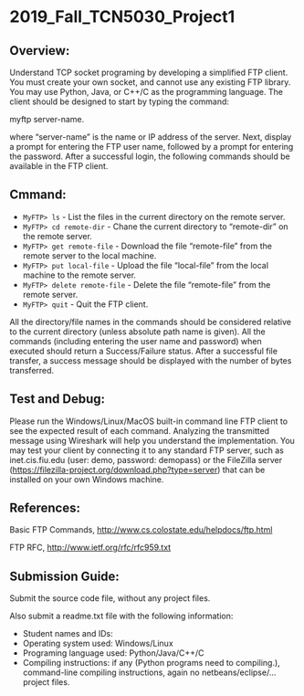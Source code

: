 # 2019_Fall_TCN5030_Project1
## Overview:
Understand TCP socket programing by developing a simplified FTP client. You must create your own socket, and cannot use any existing FTP library. You may use Python, Java, or C++/C as the programming language.
The client should be designed to start by typing the command:

myftp server-name.

where “server-name” is the name or IP address of the server. Next, display a prompt for entering the FTP user name, followed by a prompt for entering the password.
After a successful login, the following commands should be available in the FTP client.

## Cmmand:

 - `MyFTP> ls` - List the files in the current directory on the remote server.
 - `MyFTP> cd remote-dir` - Chane the current directory to “remote-dir” on the remote server.
 - `MyFTP> get remote-file` - Download the file “remote-file” from the remote server to the local machine.
 - `MyFTP> put local-file` - Upload the file “local-file” from the local machine to the remote server.
 - `MyFTP> delete remote-file` - Delete the file “remote-file” from the remote server.
 - `MyFTP> quit` - Quit the FTP client.
 
 All the directory/file names in the commands should be considered relative to the current directory 
 (unless absolute path name is given). All the commands (including entering the user name and password) 
 when executed should return a Success/Failure status. After a successful file transfer, a success message should be displayed 
 with the number of bytes transferred.
 
## Test and Debug:
Please run the Windows/Linux/MacOS built-in command line FTP client to see the expected result of each command. Analyzing the transmitted message using Wireshark will help you understand the implementation.
You may test your client by connecting it to any standard FTP server, such as inet.cis.fiu.edu (user: demo, password: demopass) or the FileZilla server (https://filezilla-project.org/download.php?type=server) that can be installed on your own Windows machine.

## References:
Basic FTP Commands, http://www.cs.colostate.edu/helpdocs/ftp.html

FTP RFC, http://www.ietf.org/rfc/rfc959.txt

## Submission Guide:
Submit the source code file, without any project files.

Also submit a readme.txt file with the following information:

- Student names and IDs:
- Operating system used: Windows/Linux
- Programing language used: Python/Java/C++/C
- Compiling instructions: if any (Python programs need to compiling.), command-line compiling instructions, again no netbeans/eclipse/… project files.
